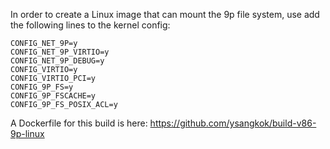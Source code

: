 In order to create a Linux image that can mount the 9p file system, use add the following lines to the kernel config:

```
CONFIG_NET_9P=y
CONFIG_NET_9P_VIRTIO=y
CONFIG_NET_9P_DEBUG=y
CONFIG_VIRTIO=y
CONFIG_VIRTIO_PCI=y
CONFIG_9P_FS=y
CONFIG_9P_FSCACHE=y
CONFIG_9P_FS_POSIX_ACL=y
```

A Dockerfile for this build is here: https://github.com/ysangkok/build-v86-9p-linux
